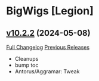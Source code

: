 # BigWigs [Legion]

## [v10.2.2](https://github.com/BigWigsMods/BigWigs_Legion/tree/v10.2.2) (2024-05-08)
[Full Changelog](https://github.com/BigWigsMods/BigWigs_Legion/compare/v10.2.1...v10.2.2) [Previous Releases](https://github.com/BigWigsMods/BigWigs_Legion/releases)

- Cleanups  
- bump toc  
- Antorus/Aggramar: Tweak  
